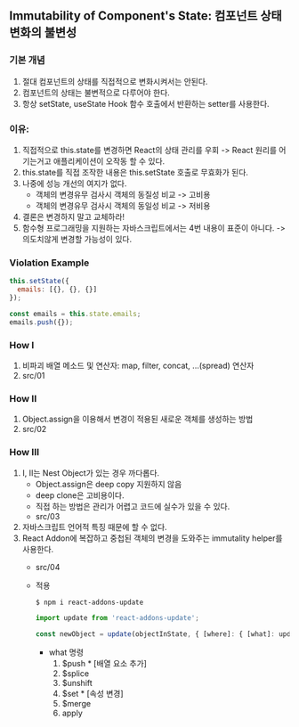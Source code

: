 ## Immutability of Component's State: 컴포넌트 상태 변화의 불변성

### 기본 개념
1. 절대 컴포넌트의 상태를 직접적으로 변화시켜서는 안된다.
2. 컴포넌트의 상태는 불변적으로 다루어야 한다.
3. 항상 setState, useState Hook 함수 호출에서 반환하는 setter를 사용한다.

### 이유:
1. 직접적으로 this.state를 변경하면 React의 상태 관리를 우회 -> React 원리를 어기는거고 애플리케이션이 오작동 할 수 있다.
2. this.state를 직접 조작한 내용은 this.setState 호출로 무효화가 된다.
3. 나중에 성능 개선의 여지가 없다.
    - 객체의 변경유무 검사시 객체의 동질성 비교 -> 고비용 
    - 객체의 변경유무 검사시 객체의 동일성 비교 -> 저비용
4. 결론은 변경하지 말고 교체하라!
5. 함수형 프로그래밍을 지원하는 자바스크립트에서는 4번 내용이 표준이 아니다.
    -> 의도치않게 변경할 가능성이 있다.

### Violation Example
```javascript
this.setState({
  emails: [{}, {}, {}]
});

const emails = this.state.emails;
emails.push({});
```

### How I
1. 비파괴 배열 메소드 및 연산자: map, filter, concat, ...(spread) 연산자
2. src/01

### How II
1. Object.assign을 이용해서 변경이 적용된 새로운 객체를 생성하는 방법
2. src/02
### How III
1. I, II는 Nest Object가 있는 경우 까다롭다.
    - Object.assign은 deep copy 지원하지 않음
    - deep clone은 고비용이다.
    - 직접 하는 방법은 관리가 어렵고 코드에 실수가 있을 수 있다.
    - src/03
2. 자바스크립트 언어적 특징 때문에 할 수 없다.
3. React Addon에 복잡하고 중첩된 객체의 변경을 도와주는 immutality helper를 사용한다.
    - src/04
    - 적용
        ```bash
        $ npm i react-addons-update
        ```

        ```javascript
        import update from 'react-addons-update';

        const newObject = update(objectInState, { [where]: { [what]: updateValue} });
        ```
        - what 명령
            1) $push * [배열 요소 추가]
            2) $splice
            3) $unshift
            4) $set * [속성 변경]
            5) $merge
            6) apply